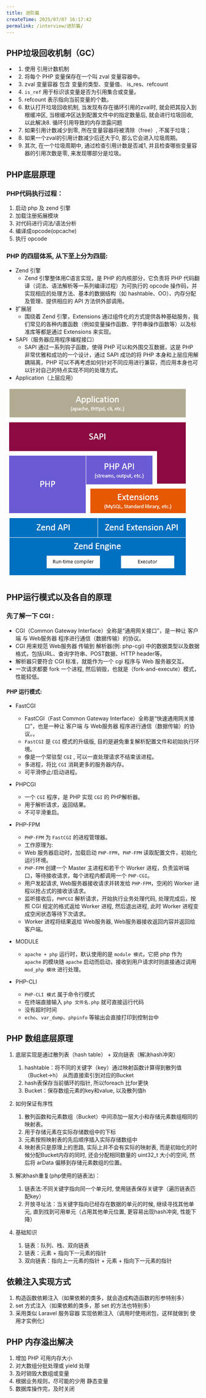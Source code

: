 ```yaml
---
title: 进阶篇
createTime: 2025/07/07 16:17:42
permalink: /interview/进阶篇/
---
```


## PHP垃圾回收机制（GC）

- 1. 使用 引用计数机制
- 2. 将每个 PHP 变量保存在一个叫 zval 变量容器中。
- 3. zval 变量容器 包含 变量的类型、变量值、 is_res、refcount
- 4. `is_ref` 用于标识该变量是否为引用集合或变量。
- 5. refcount 表示指向当前变量的个数。
- 6. 默认打开垃圾回收机制, 当发现有存在循环引用的zval时, 就会把其投入到根缓冲区, 当根缓冲区达到配置文件中的指定数量后, 就会进行垃圾回收, 以此解决8. 循环引用导致的内存泄露问题
- 7. 如果引用计数减少到零, 所在变量容器将被清除（free）, 不属于垃圾；
- 8. 如果一个zval的引用计数减少后还大于0, 那么它会进入垃圾周期。
- 9. 其次, 在一个垃圾周期中, 通过检查引用计数是否减1, 并且检查哪些变量容器的引用次数是零, 来发现哪部分是垃圾。

## PHP底层原理

### PHP代码执行过程：

 1. 启动 php 及 zend 引擎
 2. 加载注册拓展模块
 3. 对代码进行词法/语法分析
 4. 编译成opcode(opcache)
 5. 执行 opcode

### PHP 的四层体系, 从下至上分为四层:

 - Zend 引擎
   - Zend 引擎整体用C语言实现，是 PHP 的内核部分，它负责将 PHP 代码翻译（词法、语法解析等一系列编译过程）为可执行的 opcode 操作码，并实现相应的处理方法、基本的数据结构（如 hashtable、OO）、内存分配及管理、提供相应的 API 方法供外部调用。
 - 扩展层
   - 围绕着 Zend 引擎，Extensions 通过组件化的方式提供各种基础服务，我们常见的各种内置函数（例如变量操作函数、字符串操作函数等）以及标准库等都是通过 Extensions 来实现。
 - SAPI（服务器应用程序编程接口）
   - SAPI 通过一系列钩子函数，使得 PHP 可以和外围交互数据，这是 PHP 非常优雅和成功的一个设计，通过 SAPI 成功的将 PHP 本身和上层应用解耦隔离，PHP 可以不再考虑如何针对不同应用进行兼容，而应用本身也可以针对自己的特点实现不同的处理方式。
 - Application（上层应用）

  ![img](./img/dc.png ':size=50%')

## PHP运行模式以及各自的原理

### 先了解一下 CGI :

 - CGI（Common Gateway Interface）全称是“通用网关接口”，是一种让 客户端 与 Web服务器 程序进行通信（数据传输）的协议。
 - CGI 用来规范 Web服务器 传输到 解析器(例: php-cgi) 中的数据类型以及数据格式，包括URL、查询字符串、POST数据、HTTP header等。
 - 解析器只要符合 CGI 标准，就能作为一个 cgi 程序与 Web 服务器交互。
 - 一次请求都要 fork 一个进程, 然后销毁，也就是（fork-and-execute）模式，性能较低。

#### PHP 运行模式:

 - FastCGI

    - FastCGI（Fast Common Gateway Interface）全称是“快速通用网关接口”，也是一种让 客户端 与 Web服务器 程序进行通信（数据传输）的协议。。
    - `FastCGI` 是 `CGI` 模式的升级版, 目的是避免重复解析配置文件和初始执行环境。
    - 像是一个常驻型 `CGI` , 可以一直处理请求不结束该进程。
    - 多进程，将比 `CGI` 消耗更多的服务器内存。
    - 可平滑停止/启动进程。

 - PHPCGI

    - 一个 `CGI` 程序，是 PHP 实现 `CGI` 的 PHP解析器。
    - 用于解析请求，返回结果。
    - 不可平滑重启。

 - PHP-FPM

    - `PHP-FPM` 为 `FastCGI` 的进程管理器。
    - 工作原理为:
    - Web 服务器启动时，加载启动 `PHP-FPM`，`PHP-FPM` 读取配置文件，初始化运行环境。
    - `PHP-FPM` 创建一个 Master 主进程和若干个 Worker 进程，负责监听端口，等待接收请求，每个进程内都调用一个 `PHP-CGI`。
    - 用户发起请求, Web服务器接收请求并转发给 `PHP-FPM`，空闲的 Worker 进程以抢占式的接收该请求。
    - 监听接收后，`PHPCGI` 解析请求，开始执行业务处理代码, 处理完成后，按照 CGI 规定的格式返给 Worker 进程, 然后退出进程, 此时 Worker 进程变成空闲状态等待下次请求。
    - Worker 进程将结果返给 Web服务器, Web服务器接收返回内容并返回给客户端。

 - MODULE

    - `apache + php` 运行时，默认使用的是 `module 模式`，它把 php 作为 `apache` 的模块随 `apache` 启动而启动，接收到用户请求时则直接通过调用 `mod_php 模块` 进行处理。


 - PHP-CLI

    - `PHP-CLI 模式` 属于命令行模式
    - 在终端直接输入 `php 文件名.php` 就可直接运行代码
    - 没有超时时间
    - `echo`、`var_dump`、`phpinfo` 等输出会直接打印到控制台中

## PHP 数组底层原理

1. 底层实现是通过散列表（hash table） + 双向链表（解决hash冲突）
    1. hashtable：将不同的关键字（key）通过映射函数计算得到散列值（Bucket->h） 从而直接索引到对应的Bucket
    2. hash表保存当前循环的指针, 所以foreach 比for更快
    3. Bucket：保存数组元素的key和value, 以及散列值h

2. 如何保证有序性
    1. 散列函数和元素数组（Bucket）中间添加一层大小和存储元素数组相同的映射表。
    2. 用于存储元素在实际存储数组中的下标
    3. 元素按照映射表的先后顺序插入实际存储数组中
    4. 映射表只是原理上的思路, 实际上并不会有实际的映射表, 而是初始化的时候分配Bucket内存的同时, 还会分配相同数量的 uint32_t 大小的空间, 然后将 arData 偏移到存储元素数组的位置。

3. 解决hash重复(php使用的链表法)：
    1. 链表法:不同关键字指向同一个单元时, 使用链表保存关键字（遍历链表匹配key）
    2. 开放寻址法：当关键字指向已经存在数据的单元的时候, 继续寻找其他单元, 直到找到可用单元（占用其他单元位置, 更容易出现hash冲突, 性能下降）

4. 基础知识
    1. 链表：队列、栈、双向链表
    2. 链表：元素 + 指向下一元素的指针
    3. 双向链表：指向上一元素的指针 + 元素 + 指向下一元素的指针

## 依赖注入实现方式

 1. 构造函数依赖注入（如果依赖的类多，就会造成构造函数的形参特别多）
 2. set 方式注入（如果依赖的类多，那 set 的方法也特别多）
 3. 采用类似 Laravel 服务容器 实现依赖注入（调用时使用闭包，这样就做到 使用才实例化）

## PHP 内存溢出解决

 1. 增加 PHP 可用内存大小
 2. 对大数组分批处理或 yield 处理
 3. 及时销毁大数组或变量
 4. 根据业务规则，尽可能的少用 静态变量
 5. 数据库操作完，及时关闭
